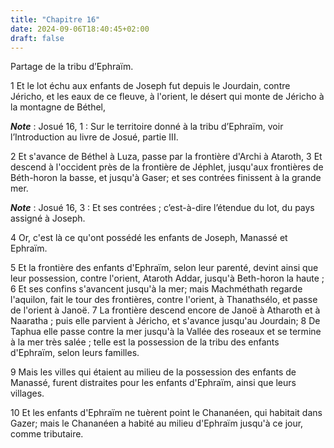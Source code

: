 ```yaml
---
title: "Chapitre 16"
date: 2024-09-06T18:40:45+02:00
draft: false
---
```



Partage de la tribu d’Ephraïm.


1 Et le lot échu aux enfants de Joseph fut depuis le Jourdain, contre Jéricho, et les eaux de ce fleuve, à l'orient, le désert qui monte de Jéricho à la montagne de Béthel,

***Note*** :  Josué 16, 1 : Sur le territoire donné à la tribu d’Ephraïm, voir l’Introduction au livre de Josué, partie III.

2 Et s'avance de Béthel à Luza, passe par la frontière d'Archi à Ataroth, 3 Et descend à l'occident près de la frontière de Jéphlet, jusqu'aux frontières de Béth-horon la basse, et jusqu'à Gaser; et ses contrées finissent à la grande mer.

***Note*** :  Josué 16, 3 : Et ses contrées ; c’est-à-dire l’étendue du lot, du pays assigné à Joseph.

4 Or, c'est là ce qu'ont possédé les enfants de Joseph, Manassé et Ephraïm.


5 Et la frontière des enfants d'Ephraïm, selon leur parenté, devint ainsi que leur possession, contre l'orient, Ataroth Addar, jusqu'à Beth-horon la haute ; 6 Et ses confins s'avancent jusqu'à la mer; mais Machméthath regarde l'aquilon, fait le tour des frontières, contre l'orient, à Thanathsélo, et passe de l'orient à Janoë. 7 La frontière descend encore de Janoë à Atharoth et à Naaratha ; puis elle parvient à Jéricho, et s'avance jusqu'au Jourdain; 8 De Taphua elle passe contre la mer jusqu'à la Vallée des roseaux et se termine à la mer très salée ; telle est la possession de la tribu des enfants d'Ephraïm, selon leurs familles.


9 Mais les villes qui étaient au milieu de la possession des enfants de Manassé, furent distraites pour les enfants d'Ephraïm, ainsi que leurs villages.


10 Et les enfants d'Ephraïm ne tuèrent point le Chananéen, qui habitait dans Gazer; mais le Chananéen a habité au milieu d'Ephraïm jusqu'à ce jour, comme tributaire.

